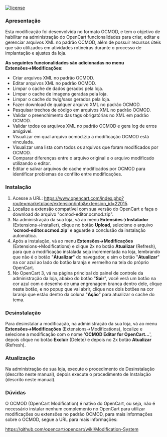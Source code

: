 [![license][licenca-badge]][LICENSE]

### Apresentação

Esta modificação foi desenvolvida no formato OCMOD, e tem o objetivo de habilitar na administração do OpenCart funcionalidades para criar, editar e gerenciar arquivos XML no padrão OCMOD, além de possuir recursos úteis que são utilizados em atividades rotineiras durante o processo de implantação e ajustes da loja.

**As seguintes funcionalidades são adicionadas no menu Extensões→Modificações:**

- Criar arquivos XML no padrão OCMOD.
- Editar arquivos XML no padrão OCMOD.
- Limpar o cache de dados gerados pela loja.
- Limpar o cache de imagens geradas pela loja.
- Limpar o cache do twig/sass gerados pela loja.
- Fazer download de qualquer arquivo XML no padrão OCMOD.
- Pesquisar trechos de código em arquivos XML no padrão OCMOD.
- Validar o preenchimento das tags obrigatórias no XML em padrão OCMOD.
- Validar todos os arquivos XML no padrão OCMOD e gera log de erros amigável.
- Visualizar em qual arquivo ocmod.zip a modificação OCMOD está vinculada.
- Visualizar uma lista com todos os arquivos que foram modificados por OCMOD.
- Comparar diferenças entre o arquivo original e o arquivo modificado utilizando o editor.
- Editar e salvar arquivos de cache modificados por OCMOD para identificar problemas de conflito entre modificações.

### Instalação

 1. Acesse a URL: https://www.opencart.com/index.php?route=marketplace/extension/info&extension_id=22015.
 2. Localize a extensão compatível com sua versão do OpenCart e faça o download do arquivo "ocmod-editor.ocmod.zip".
 3. Na administração da sua loja, vá ao menu **Extensões→Instalador** (Extensions→Installer), clique no botão **Upload**, selecione o arquivo '**ocmod-editor.ocmod.zip**' e aguarde a conclusão da instalação automática.
 4. Após a instalação, vá ao menu **Extensões→Modificações** (Extensions→Modifications) e clique 2x no botão **Atualizar** (Refresh), para que a modificação instalada seja incrementada na loja, lembrando que não é o botão "**Atualizar**" do navegador, e sim o botão "**Atualizar**" na cor azul ao lado do botão laranja e vermelho na tela do próprio OpenCart.
 5. No OpenCart 3, vá na página principal do painel de controle da administração da loja, abaixo do botão "**Sair**", você verá um botão na cor azul com o desenho de uma engrenagem branca dentro dele, clique neste botão, e no popup que vai abrir, clique nos dois botões na cor laranja que estão dentro da coluna "**Ação**" para atualizar o cache do tema.

### Desinstalação

Para desinstalar a modificação, na administração da sua loja, vá ao menu **Extensões→Modificações** (Extensions→Modifications),  localize e selecione a modificação com o nome '**OCMOD Editor for OpenCart...**', depois clique no botão **Excluir** (Delete) e depois no 2x botão **Atualizar** (Refresh).

### Atualização

Na administração de sua loja, execute o procedimento de Desinstalação (descrito neste manual), depois execute o procedimento de Instalação (descrito neste manual).

### Dúvidas

O OCMOD (OpenCart Modification) é nativo do OpenCart, ou seja, não é necessário instalar nenhum complemento no OpenCart para utilizar modificações ou extensões no padrão OCMOD, para mais informações sobre o OCMOD, segue a URL para mais informações:

https://github.com/opencart/opencart/wiki/Modification-System

[licenca-badge]: https://img.shields.io/badge/licença-GPLv3-blue.svg
[LICENSE]: ./LICENSE
